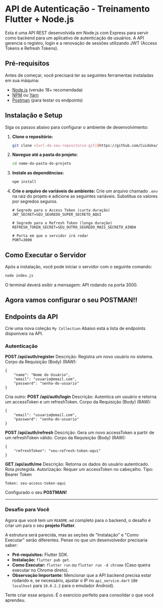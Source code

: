 # API de Autenticação - Treinamento Flutter + Node.js

Esta é uma API REST desenvolvida em Node.js com Express para servir como backend para um aplicativo de autenticação de usuários. A API gerencia o registro, login e a renovação de sessões utilizando JWT (Access Tokens e Refresh Tokens).

## Pré-requisitos

Antes de começar, você precisará ter as seguintes ferramentas instaladas em sua máquina:
*   [Node.js](https://nodejs.org/en/) (versão 18+ recomendada)
*   [NPM](https://www.npmjs.com/) ou [Yarn](https://yarnpkg.com/)
*   [Postman](https://www.postman.com/) (para testar os endpoints)

## Instalação e Setup

Siga os passos abaixo para configurar o ambiente de desenvolvimento:

1.  **Clone o repositório:**
    ```bash
    git clone <[url-do-seu-repositorio-git](https://github.com/Cuidoka/nodejs-auth-api)>
    ```

2.  **Navegue até a pasta do projeto:**
    ```bash
    cd nome-da-pasta-do-projeto
    ```

3.  **Instale as dependências:**
    ```bash
    npm install
    ```

4.  **Crie o arquivo de variáveis de ambiente:**
    Crie um arquivo chamado `.env` na raiz do projeto e adicione as seguintes variáveis. Substitua os valores por segredos seguros.

    ```env
    # Segredo para o Access Token (curta duração)
    JWT_SECRET=SEU_SEGREDO_SUPER_SECRETO_AQUI

    # Segredo para o Refresh Token (longa duração)
    REFRESH_TOKEN_SECRET=SEU_OUTRO_SEGREDO_MAIS_SECRETO_AINDA

    # Porta em que o servidor irá rodar
    PORT=3000
    ```

## Como Executar o Servidor

Após a instalação, você pode iniciar o servidor com o seguinte comando:

```bash
node index.js
```

O terminal deverá exibir a mensagem: API rodando na porta 3000.

## Agora vamos configurar o seu POSTMAN!!

## Endpoints da API

Crie uma nova coleção `My Collection`
Abaixo está a lista de endpoints disponíveis na API.

### Autenticação

**POST /api/auth/register**
Descrição: Registra um novo usuário no sistema.
Corpo da Requisição (Body) (RAW):
```
{
    "name": "Nome do Usuário",
    "email": "usuario@email.com",
    "password": "senha-do-usuario"
}
```
Cria outro:
**POST /api/auth/login** 
Descrição: Autentica um usuário e retorna um accessToken e um refreshToken.
Corpo da Requisição (Body) (RAW):
```
{
    "email": "usuario@email.com",
    "password": "senha-do-usuario"
}
```
**POST /api/auth/refresh**
Descrição: Gera um novo accessToken a partir de um refreshToken válido.
Corpo da Requisição (Body) (RAW):
```
{
    "refreshToken": "seu-refresh-token-aqui"
}
```

**GET /api/auth/me**
Descrição: Retorna os dados do usuário autenticado. Rota protegida.
Autorização: Requer um accessToken no cabeçalho.
Tipo: Bearer Token
```
Token: seu-access-token-aqui
```

Configurado o seu **POSTMAN!**


---

### Desafio para Você

Agora que você tem um `README.md` completo para o backend, o desafio é criar um para o seu **projeto Flutter**.

A estrutura será parecida, mas as seções de "Instalação" e "Como Executar" serão diferentes. Pense no que um desenvolvedor precisaria saber:
*   **Pré-requisitos:** Flutter SDK.
*   **Instalação:** `flutter pub get`.
*   **Como Executar:** `flutter run` ou `flutter run -d chrome` (Caso queira executar no Chrome direto).
*   **Observação Importante:** Mencionar que a API backend precisa estar rodando e, se necessário, ajustar o IP no `api_service.dart` (de `localhost` para `10.0.2.2` para o emulador Android).

Tente criar esse arquivo. É o exercício perfeito para consolidar o que você aprendeu.
